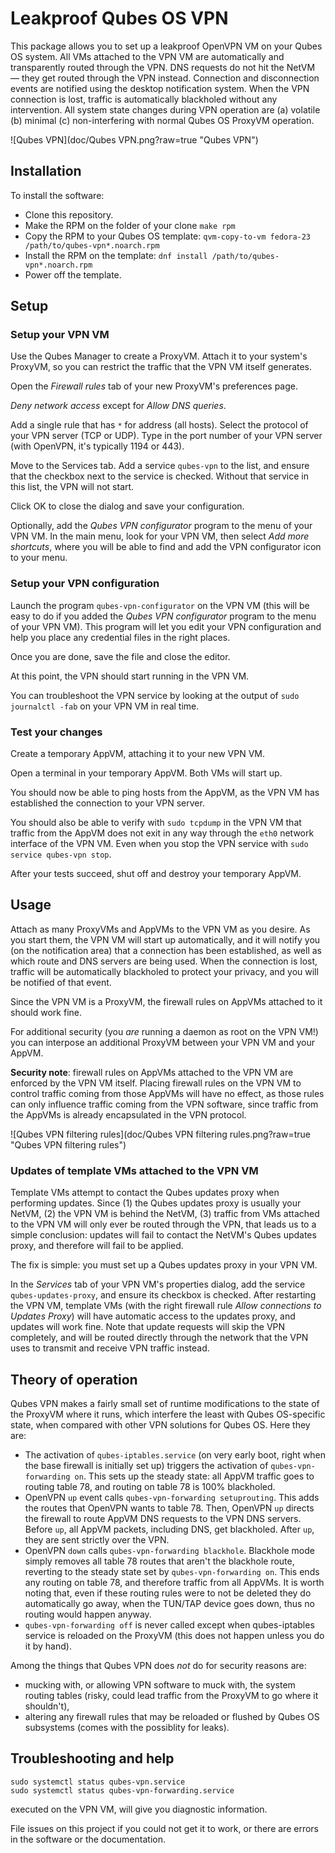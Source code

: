 # Leakproof Qubes OS VPN

This package allows you to set up a leakproof OpenVPN VM on your Qubes OS system.
All VMs attached to the VPN VM are automatically and transparently
routed through the VPN.  DNS requests do not hit the NetVM — they get routed
through the VPN instead.  Connection and disconnection events are notified
using the desktop notification system.  When the VPN connection is lost,
traffic is automatically blackholed without any intervention.  All system
state changes during VPN operation are (a) volatile (b) minimal (c)
non-interfering with normal Qubes OS ProxyVM operation.

![Qubes VPN](doc/Qubes VPN.png?raw=true "Qubes VPN")

## Installation

To install the software:

* Clone this repository.
* Make the RPM on the folder of your clone
  `make rpm`
* Copy the RPM to your Qubes OS template:
  `qvm-copy-to-vm fedora-23 /path/to/qubes-vpn*.noarch.rpm`
* Install the RPM on the template:
  `dnf install /path/to/qubes-vpn*.noarch.rpm`
* Power off the template.

## Setup

### Setup your VPN VM

Use the Qubes Manager to create a ProxyVM.  Attach it to your system's ProxyVM,
so you can restrict the traffic that the VPN VM itself generates.

Open the *Firewall rules* tab of your new ProxyVM's preferences page.

*Deny network access* except for *Allow DNS queries*.

Add a single rule that has `*` for address (all hosts).  Select the protocol
of your VPN server (TCP or UDP).  Type in the port number of your VPN server
(with OpenVPN, it's typically 1194 or 443).

Move to the Services tab.  Add a service `qubes-vpn` to the list, and ensure
that the checkbox next to the service is checked.  Without that service in
this list, the VPN will not start.

Click OK to close the dialog and save your configuration.

Optionally, add the *Qubes VPN configurator* program to the menu of your
VPN VM.  In the main menu, look for your VPN VM, then select
*Add more shortcuts*, where you will be able to find and add the VPN
configurator icon to your menu.

### Setup your VPN configuration

Launch the program `qubes-vpn-configurator` on the VPN VM (this will be
easy to do if you added the *Qubes VPN configurator* program to the
menu of your VPN VM).  This program will let you edit your VPN
configuration and help you place any credential files in the right
places.

Once you are done, save the file and close the editor.

At this point, the VPN should start running in the VPN VM.

You can troubleshoot the VPN service by looking at the output of
`sudo journalctl -fab` on your VPN VM in real time.

### Test your changes

Create a temporary AppVM, attaching it to your new VPN VM.

Open a terminal in your temporary AppVM.  Both VMs will start up.

You should now be able to ping hosts from the AppVM, as the
VPN VM has established the connection to your VPN server.

You should also be able to verify with `sudo tcpdump` in the VPN VM
that traffic from the AppVM does not exit in any way through
the `eth0` network interface of the VPN VM.  Even when you stop
the VPN service with `sudo service qubes-vpn stop`.

After your tests succeed, shut off and destroy your temporary AppVM.

## Usage

Attach as many ProxyVMs and AppVMs to the VPN VM as you desire.
As you start them, the VPN VM will start up automatically, and it
will notify you (on the notification area) that a connection has
been established, as well as which route and DNS servers are
being used.  When the connection is lost, traffic will be
automatically blackholed to protect your privacy, and you will
be notified of that event.

Since the VPN VM is a ProxyVM, the firewall rules on AppVMs
attached to it should work fine.

For additional security (you *are* running a daemon as root
on the VPN VM!) you can interpose an additional ProxyVM
between your VPN VM and your AppVM.

**Security note**: firewall rules on AppVMs attached to the VPN VM
are enforced by the VPN VM itself.  Placing firewall rules on the
VPN VM to control traffic coming from those AppVMs will have no
effect, as those rules can only influence traffic coming from the
VPN software, since traffic from the AppVMs is already encapsulated
in the VPN protocol.

![Qubes VPN filtering rules](doc/Qubes VPN filtering rules.png?raw=true "Qubes VPN filtering rules")

### Updates of template VMs attached to the VPN VM

Template VMs attempt to contact the Qubes updates proxy when
performing updates.  Since (1) the Qubes updates proxy is usually
your NetVM, (2) the VPN VM is behind the NetVM, (3) traffic from
VMs attached to the VPN VM will only ever be routed through the
VPN, that leads us to a simple conclusion: updates will fail to
contact the NetVM's Qubes updates proxy, and therefore will
fail to be applied.

The fix is simple: you must set up a Qubes updates proxy in
your VPN VM.

In the *Services* tab of your VPN VM's properties
dialog, add the service `qubes-updates-proxy`, and ensure
its checkbox is checked.  After restarting the VPN VM,
template VMs (with the right firewall rule *Allow connections
to Updates Proxy*) will have automatic access to the updates
proxy, and updates will work fine.  Note that update requests
will skip the VPN completely, and will be routed directly
through the network that the VPN uses to transmit and
receive VPN traffic instead.

## Theory of operation

Qubes VPN makes a fairly small set of runtime modifications to the state of the ProxyVM where it runs, which interfere the least with Qubes OS-specific state, when compared with other VPN solutions for Qubes OS.  Here they are:

* The activation of `qubes-iptables.service` (on very early boot, right when the base firewall is initially set up) triggers the activation of `qubes-vpn-forwarding on`.  This sets up the steady state: all AppVM traffic goes to routing table 78, and routing on table 78 is 100% blackholed.
* OpenVPN `up` event calls `qubes-vpn-forwarding setuprouting`.  This adds the routes that OpenVPN wants to table 78.  Then, OpenVPN `up` directs the firewall to route AppVM DNS requests to the VPN DNS servers.  Before `up`, all AppVM packets, including DNS, get blackholed.  After `up`, they are sent strictly over the VPN.
* OpenVPN `down` calls `qubes-vpn-forwarding blackhole`.  Blackhole mode simply removes all table 78 routes that aren't the blackhole route, reverting to the steady state set by `qubes-vpn-forwarding on`.  This ends any routing on table 78, and therefore traffic from all AppVMs.  It is worth noting that, even if these routing rules were to not be deleted  they do automatically go away, when the TUN/TAP device goes down, thus no routing would happen anyway.
* `qubes-vpn-forwarding off` is never called except when qubes-iptables service is reloaded on the ProxyVM (this does not happen unless you do it by hand).

Among the things that Qubes VPN does *not* do for security reasons are:

* mucking with, or allowing VPN software to muck with, the system routing tables (risky, could lead traffic from the ProxyVM to go where it shouldn't),
* altering any firewall rules that may be reloaded or flushed by Qubes OS subsystems (comes with the possiblity for leaks).

## Troubleshooting and help

```
sudo systemctl status qubes-vpn.service
sudo systemctl status qubes-vpn-forwarding.service
```

executed on the VPN VM, will give you diagnostic information.

File issues on this project if you could not get it to work,
or there are errors in the software or the documentation.
